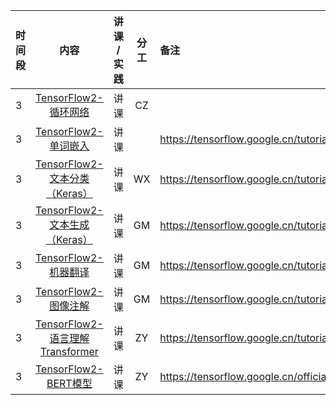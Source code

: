 |时间段 |    内容    |   讲课 / 实践     |    分工  |  备注       |
| :---  |   :---------------:  |  :----------:   |    :----:    | :--- |
|   3   | [TensorFlow2-循环网络]()   | 讲课 |  CZ   |      |
|   3   | [TensorFlow2-单词嵌入]()   | 讲课 |      |  https://tensorflow.google.cn/tutorials/text/word_embeddings    |
|   3   | [TensorFlow2-文本分类（Keras）]()   | 讲课 |  WX   |  https://tensorflow.google.cn/tutorials/text/text_classification_rnn   |
|   3   | [TensorFlow2-文本生成（Keras）]()   | 讲课 |  GM   |  https://tensorflow.google.cn/tutorials/text/text_generation   |
|   3   | [TensorFlow2-机器翻译]()   | 讲课 |  GM   |  https://tensorflow.google.cn/tutorials/text/nmt_with_attention   |
|   3   | [TensorFlow2-图像注解]()   | 讲课 |  GM   |  https://tensorflow.google.cn/tutorials/text/image_captioning   |
|   3   | [TensorFlow2-语言理解Transformer]()   | 讲课 |  ZY   |  https://tensorflow.google.cn/tutorials/text/transformer   |
|   3   | [TensorFlow2-BERT模型]()   | 讲课 |  ZY   |  https://tensorflow.google.cn/official_models/fine_tuning_bert   |
